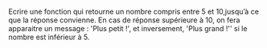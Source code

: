Ecrire une fonction qui retourne un nombre compris entre 5 et 10,jusqu’à ce que la réponse convienne. En cas de réponse supérieure à 10, on fera apparaitre un message : 'Plus petit !', et inversement, 'Plus grand !'' si le nombre est inférieur à 5.

